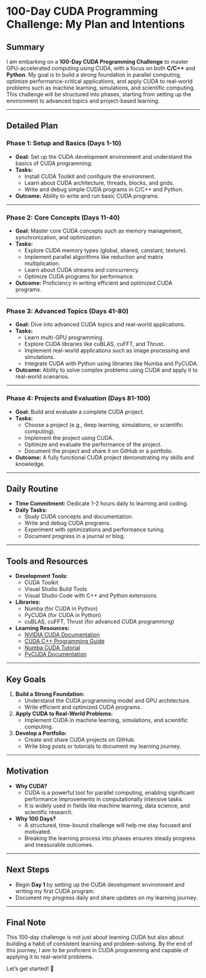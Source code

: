 # 100-Day CUDA Programming Challenge: My Plan and Intentions

## Summary
I am embarking on a **100-Day CUDA Programming Challenge** to master GPU-accelerated computing using CUDA, with a focus on both **C/C++** and **Python**. My goal is to build a strong foundation in parallel computing, optimize performance-critical applications, and apply CUDA to real-world problems such as machine learning, simulations, and scientific computing. This challenge will be structured into phases, starting from setting up the environment to advanced topics and project-based learning.

---

## Detailed Plan

### **Phase 1: Setup and Basics (Days 1-10)**
- **Goal:** Set up the CUDA development environment and understand the basics of CUDA programming.
- **Tasks:**
  - Install CUDA Toolkit and configure the environment.
  - Learn about CUDA architecture, threads, blocks, and grids.
  - Write and debug simple CUDA programs in C/C++ and Python.
- **Outcome:** Ability to write and run basic CUDA programs.

---

### **Phase 2: Core Concepts (Days 11-40)**
- **Goal:** Master core CUDA concepts such as memory management, synchronization, and optimization.
- **Tasks:**
  - Explore CUDA memory types (global, shared, constant, texture).
  - Implement parallel algorithms like reduction and matrix multiplication.
  - Learn about CUDA streams and concurrency.
  - Optimize CUDA programs for performance.
- **Outcome:** Proficiency in writing efficient and optimized CUDA programs.

---

### **Phase 3: Advanced Topics (Days 41-80)**
- **Goal:** Dive into advanced CUDA topics and real-world applications.
- **Tasks:**
  - Learn multi-GPU programming.
  - Explore CUDA libraries like cuBLAS, cuFFT, and Thrust.
  - Implement real-world applications such as image processing and simulations.
  - Integrate CUDA with Python using libraries like Numba and PyCUDA.
- **Outcome:** Ability to solve complex problems using CUDA and apply it to real-world scenarios.

---

### **Phase 4: Projects and Evaluation (Days 81-100)**
- **Goal:** Build and evaluate a complete CUDA project.
- **Tasks:**
  - Choose a project (e.g., deep learning, simulations, or scientific computing).
  - Implement the project using CUDA.
  - Optimize and evaluate the performance of the project.
  - Document the project and share it on GitHub or a portfolio.
- **Outcome:** A fully functional CUDA project demonstrating my skills and knowledge.

---

## Daily Routine
- **Time Commitment:** Dedicate 1-2 hours daily to learning and coding.
- **Daily Tasks:**
  - Study CUDA concepts and documentation.
  - Write and debug CUDA programs.
  - Experiment with optimizations and performance tuning.
  - Document progress in a journal or blog.

---

## Tools and Resources
- **Development Tools:**
  - CUDA Toolkit
  - Visual Studio Build Tools
  - Visual Studio Code with C++ and Python extensions
- **Libraries:**
  - Numba (for CUDA in Python)
  - PyCUDA (for CUDA in Python)
  - cuBLAS, cuFFT, Thrust (for advanced CUDA programming)
- **Learning Resources:**
  - [NVIDIA CUDA Documentation](https://docs.nvidia.com/cuda/)
  - [CUDA C++ Programming Guide](https://developer.nvidia.com/cuda-zone)
  - [Numba CUDA Tutorial](https://numba.pydata.org/numba-doc/latest/cuda/index.html)
  - [PyCUDA Documentation](https://documen.tician.de/pycuda/)

---

## Key Goals
1. **Build a Strong Foundation:**
   - Understand the CUDA programming model and GPU architecture.
   - Write efficient and optimized CUDA programs.
2. **Apply CUDA to Real-World Problems:**
   - Implement CUDA in machine learning, simulations, and scientific computing.
3. **Develop a Portfolio:**
   - Create and share CUDA projects on GitHub.
   - Write blog posts or tutorials to document my learning journey.

---

## Motivation
- **Why CUDA?**
  - CUDA is a powerful tool for parallel computing, enabling significant performance improvements in computationally intensive tasks.
  - It is widely used in fields like machine learning, data science, and scientific research.
- **Why 100 Days?**
  - A structured, time-bound challenge will help me stay focused and motivated.
  - Breaking the learning process into phases ensures steady progress and measurable outcomes.

---

## Next Steps
- Begin **Day 1** by setting up the CUDA development environment and writing my first CUDA program.
- Document my progress daily and share updates on my learning journey.

---

## Final Note
This 100-day challenge is not just about learning CUDA but also about building a habit of consistent learning and problem-solving. By the end of this journey, I aim to be proficient in CUDA programming and capable of applying it to real-world problems.

Let’s get started! 🚀